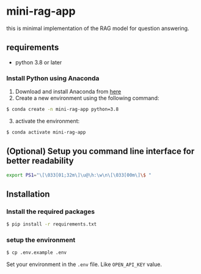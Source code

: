 # mini-rag-app

this is minimal implementation of the RAG model for question answering.

## requirements

- python 3.8 or later

### Install Python using Anaconda

1) Download and install Anaconda from [here](https://docs.anaconda.com/free/anaconda/install/index.html)
2) Create a new environment using the following command:
```bash
$ conda create -n mini-rag-app python=3.8
```
3) activate the environment:
```bash
$ conda activate mini-rag-app 
```
## (Optional) Setup you command line interface for better readability

```bash
export PS1="\[\033[01;32m\]\u@\h:\w\n\[\033[00m\]\$ "
```

## Installation

### Install the required packages

```bash
$ pip install -r requirements.txt
```

### setup the environment 

```bash
$ cp .env.example .env
```

Set your environment in the `.env` file. Like `OPEN_API_KEY` value.